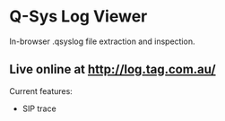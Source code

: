 # Q-Sys Log Viewer

In-browser .qsyslog file extraction and inspection.

## Live online at http://log.tag.com.au/

Current features:
 - SIP trace
